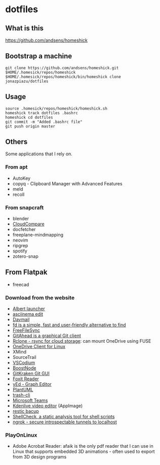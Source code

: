 # dotfiles

## What is this

https://github.com/andsens/homeshick

## Bootstrap a machine

```
git clone https://github.com/andsens/homeshick.git $HOME/.homesick/repos/homeshick
$HOME/.homesick/repos/homeshick/bin/homeshick clone jonazpiazu/dotfiles
```

## Usage

```
source .homesick/repos/homeshick/homeshick.sh
homeshick track dotfiles .bashrc
homeshick cd dotfiles
git commit -m "Added .bashrc file"
git push origin master
```

## Others

Some applications that I rely on.

### From apt

- AutoKey
- copyq - Clipboard Manager with Advanced Features
- meld
- recoll

### From snapcraft

- blender
- [CloudCompare](https://www.danielgm.net/cc/)
- docfetcher
- freeplane-mindmapping
- neovim
- ripgrep
- spotify
- zotero-snap

## From Flatpak

- freecad

### Download from the website

- [Albert launcher](https://albertlauncher.github.io/installing/)
- [asciinema edit](https://github.com/cirocosta/asciinema-edit)
- [Davmail](http://davmail.sourceforge.net/)
- [fd is a simple, fast and user-friendly alternative to find](https://github.com/sharkdp/fd)
- [FreeFileSync](https://freefilesync.org/)
- [GitAhead is a graphical Git client](https://gitahead.github.io/gitahead.com/)
- [Rclone - rsync for cloud storage](https://rclone.org/downloads/): can mount OneDrive using FUSE
- [OneDrive Client for Linux](https://github.com/abraunegg/onedrive)
- XMind
- SourceTrail
- [VSCodium](https://vscodium.com/)
- [BoostNode](https://boostnote.io/)
- [GitKraken Git GUI](https://www.gitkraken.com/git-client)
- [Foxit Reader](https://www.foxitsoftware.com/pdf-reader/)
- [yEd - Graph Editor](https://www.yworks.com/products/yed)
- [PlantUML](https://plantuml.com/)
- [trash-cli](https://github.com/andreafrancia/trash-cli)
- [Microsoft Teams](https://www.microsoft.com/en-us/microsoft-teams/download-app#allDevicesSection)
- [Kdenlive video editor](https://kdenlive.org/en/download/) (AppImage)
- [restic bacup](https://github.com/restic/restic/releases)
- [ShellCheck, a static analysis tool for shell scripts](https://github.com/koalaman/shellcheck)
- [ngrok - secure introspectable tunnels to localhost](https://ngrok.com/)

### PlayOnLinux

- Adobe Acrobat Reader: afaik is the only pdf reader that I can use in Linux that supports embedded 3D animations - often used to export from 3D design programs
